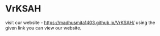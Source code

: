 # VrKSAH
visit our website - https://madhusmita1403.github.io/VrKSAH/
using the given link you can view our website.
